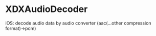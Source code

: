 # XDXAudioDecoder
iOS: decode audio data by audio converter (aac(...other compression format)->pcm)
